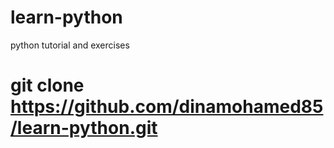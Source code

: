 # learn-python
python tutorial and exercises
# git clone https://github.com/dinamohamed85/learn-python.git
